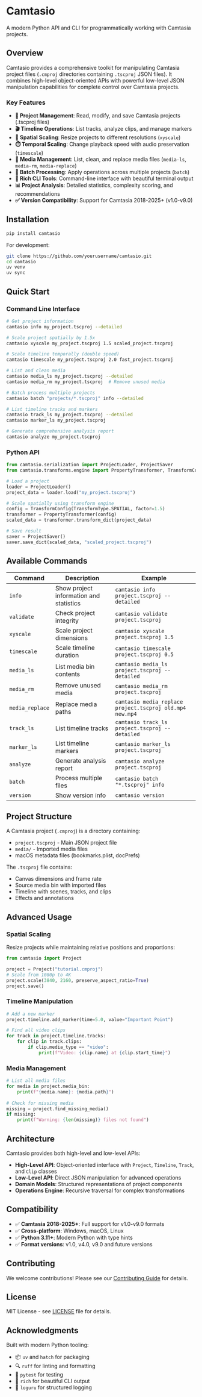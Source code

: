 # Camtasio

A modern Python API and CLI for programmatically working with Camtasia projects.

## Overview

Camtasio provides a comprehensive toolkit for manipulating Camtasia project files (`.cmproj` directories containing `.tscproj` JSON files). It combines high-level object-oriented APIs with powerful low-level JSON manipulation capabilities for complete control over Camtasia projects.

### Key Features

- **📁 Project Management**: Read, modify, and save Camtasia projects (.tscproj files)
- **🎬 Timeline Operations**: List tracks, analyze clips, and manage markers
- **📐 Spatial Scaling**: Resize projects to different resolutions (`xyscale`)
- **⏱️ Temporal Scaling**: Change playback speed with audio preservation (`timescale`)
- **📁 Media Management**: List, clean, and replace media files (`media-ls`, `media-rm`, `media-replace`)
- **🎯 Batch Processing**: Apply operations across multiple projects (`batch`)
- **🔧 Rich CLI Tools**: Command-line interface with beautiful terminal output
- **📊 Project Analysis**: Detailed statistics, complexity scoring, and recommendations
- **✅ Version Compatibility**: Support for Camtasia 2018-2025+ (v1.0-v9.0)

## Installation

```bash
pip install camtasio
```

For development:
```bash
git clone https://github.com/yourusername/camtasio.git
cd camtasio
uv venv
uv sync
```

## Quick Start

### Command Line Interface

```bash
# Get project information
camtasio info my_project.tscproj --detailed

# Scale project spatially by 1.5x
camtasio xyscale my_project.tscproj 1.5 scaled_project.tscproj

# Scale timeline temporally (double speed)
camtasio timescale my_project.tscproj 2.0 fast_project.tscproj

# List and clean media
camtasio media_ls my_project.tscproj --detailed
camtasio media_rm my_project.tscproj  # Remove unused media

# Batch process multiple projects
camtasio batch "projects/*.tscproj" info --detailed

# List timeline tracks and markers
camtasio track_ls my_project.tscproj --detailed
camtasio marker_ls my_project.tscproj

# Generate comprehensive analysis report
camtasio analyze my_project.tscproj
```

### Python API

```python
from camtasio.serialization import ProjectLoader, ProjectSaver
from camtasio.transforms.engine import PropertyTransformer, TransformConfig, TransformType

# Load a project
loader = ProjectLoader()
project_data = loader.load("my_project.tscproj")

# Scale spatially using transform engine
config = TransformConfig(TransformType.SPATIAL, factor=1.5)
transformer = PropertyTransformer(config)
scaled_data = transformer.transform_dict(project_data)

# Save result
saver = ProjectSaver()
saver.save_dict(scaled_data, "scaled_project.tscproj")
```

## Available Commands

| Command | Description | Example |
|---------|-------------|---------|
| `info` | Show project information and statistics | `camtasio info project.tscproj --detailed` |
| `validate` | Check project integrity | `camtasio validate project.tscproj` |
| `xyscale` | Scale project dimensions | `camtasio xyscale project.tscproj 1.5` |
| `timescale` | Scale timeline duration | `camtasio timescale project.tscproj 0.5` |
| `media_ls` | List media bin contents | `camtasio media_ls project.tscproj --detailed` |
| `media_rm` | Remove unused media | `camtasio media_rm project.tscproj` |
| `media_replace` | Replace media paths | `camtasio media_replace project.tscproj old.mp4 new.mp4` |
| `track_ls` | List timeline tracks | `camtasio track_ls project.tscproj --detailed` |
| `marker_ls` | List timeline markers | `camtasio marker_ls project.tscproj` |
| `analyze` | Generate analysis report | `camtasio analyze project.tscproj` |
| `batch` | Process multiple files | `camtasio batch "*.tscproj" info` |
| `version` | Show version info | `camtasio version` |

## Project Structure

A Camtasia project (`.cmproj`) is a directory containing:
- `project.tscproj` - Main JSON project file
- `media/` - Imported media files
- macOS metadata files (bookmarks.plist, docPrefs)

The `.tscproj` file contains:
- Canvas dimensions and frame rate
- Source media bin with imported files
- Timeline with scenes, tracks, and clips
- Effects and annotations

## Advanced Usage

### Spatial Scaling

Resize projects while maintaining relative positions and proportions:

```python
from camtasio import Project

project = Project("tutorial.cmproj")
# Scale from 1080p to 4K
project.scale(3840, 2160, preserve_aspect_ratio=True)
project.save()
```

### Timeline Manipulation

```python
# Add a new marker
project.timeline.add_marker(time=5.0, value="Important Point")

# Find all video clips
for track in project.timeline.tracks:
    for clip in track.clips:
        if clip.media_type == "video":
            print(f"Video: {clip.name} at {clip.start_time}")
```

### Media Management

```python
# List all media files
for media in project.media_bin:
    print(f"{media.name}: {media.path}")
    
# Check for missing media
missing = project.find_missing_media()
if missing:
    print(f"Warning: {len(missing)} files not found")
```

## Architecture

Camtasio provides both high-level and low-level APIs:

- **High-Level API**: Object-oriented interface with `Project`, `Timeline`, `Track`, and `Clip` classes
- **Low-Level API**: Direct JSON manipulation for advanced operations
- **Domain Models**: Structured representations of project components
- **Operations Engine**: Recursive traversal for complex transformations

## Compatibility

- ✅ **Camtasia 2018-2025+**: Full support for v1.0-v9.0 formats
- ✅ **Cross-platform**: Windows, macOS, Linux
- ✅ **Python 3.11+**: Modern Python with type hints
- ✅ **Format versions**: v1.0, v4.0, v9.0 and future versions

## Contributing

We welcome contributions! Please see our [Contributing Guide](CONTRIBUTING.md) for details.

## License

MIT License - see [LICENSE](LICENSE) file for details.

## Acknowledgments

Built with modern Python tooling:
- 📦 `uv` and `hatch` for packaging
- 🔍 `ruff` for linting and formatting
- 🧪 `pytest` for testing
- 🎨 `rich` for beautiful CLI output
- 📝 `loguru` for structured logging